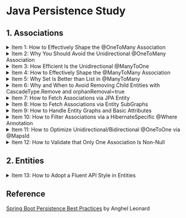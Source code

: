 # Java Persistence Study

## 1. Associations

<details>
<summary>Item 1: How to Effectively Shape the @OneToMany Association</summary>

1. 외래키를 통해 참조하는 쪽이 자식 참조되는 쪽이 부모  
1. 일반적으로 단방향 관계가 쿼리하는 것이 양방향보다 어렵기 때문에 큰 애플리케이션에서는 양방향 관계를 선호([Hibernate docs](http://docs.jboss.org/hibernate/core/3.3/reference/en/html/best-practices.html))
1. 부모없이 자식이 존재할 수 없으므로 항상 Cascade는 부모에서 자식 방향으로 설정
1. 부모 쪽에 mappedBy/orphanRemoval 설정
1. 부모 쪽에 addSomething(), removeSomething()과 같은 헬퍼 메서드를 통해 양방향 연결 관계를 동기화
1. 자식 쪽에서 equals()와 hashCode()를 재정의 필요하며, Lombok을 통한 구현보다 id가 할당되는 경우 hashCode() 값이 바뀌기 때문에 hashCode()는 항상 고정된 값을 반환하고 equals()의 경우 객체의 유형과 기본키를 비교하고 널이면 false를 반환하도록 구현. @NaturalId 또는 데이터베이스에 구애받지 않는 UUID 그리고 두 함수를 재정의하는 것이 좋음[The best way to implement equals, hashCode, and toString with JPA and Hibernate](https://vladmihalcea.com/the-best-way-to-implement-equals-hashcode-and-tostring-with-jpa-and-hibernate/)
1. @OneToMany은 FetchTYpe.LAZY가 기본값이지만, @ManyToOne은 EAGER이므로 자식 쪽에서도 FetchTYpe.LAZY 설정
1. 별도의 SQL 문이나 LazyInitializationException 그리고 순환 참조를 피하기 위해 toString()을 재정의할 때 기본 속성들만 포함
1. 잠재적 혼란/실수 등을 초래할 수 있어 조인 컬럼명을 구체화하기 위한 @JoinColumn 사용

</details>

<details>
<summary>Item 2: Why You Should Avoid the Unidirectional @OneToMany Association</summary>

1. 단방향 연결일 경우 각각의 외래키를 포함한 연결 테이블을 따로 생성하여 양방향 연결보다 더 많은 메모리를 소비
1. 연결 테이블을 따로 생성할 경우 연결 테이블에 추가/삭제하는 하위 엔터티 개수의 추가적인 쿼리가 실행
1. 단방향 연결에서 부모 쪽에서 마지막 자식을 삭제하는 경우, 연결 테이블에서 부모와 관련된 모든 관계를 지우고 나머지 자식을 재삽입
1. 첫 번째 자식을 삭제하는 경우도 그렇고 단방향 연결은 양방향 연결에 비해 성능 패널티가 존재
1. 단방향 연결에서 @OrderColumn을 사용하면 연결 테이블에서 모든 관계를 지우는 방식을 사용하지 않지만, 수정문이 필요
1. 단방향 연결에서 @JoinColumn을 사용하면 기존에 비해 성능을 올릴 수는 있지만, 마찬가지로 수정문이 필요

</details>

<details>
<summary>Item 3: How Efficient Is the Unidirectional @ManyToOne</summary>

1. 단방향 연결일 경우 각각의 외래키를 포함한 연결 테이블을 따로 생성하여 양방향 연결보다 더 많은 메모리를 소비
1. 연결 테이블을 따로 생성할 경우 연결 테이블에 추가/삭제하는 하위 엔터티 개수의 추가적인 쿼리가 실행
1. 단방향 연결에서 부모 쪽에서 마지막 자식을 삭제하는 경우, 연결 테이블에서 부모와 관련된 모든 관계를 지우고 나머지 자식을 재삽입
1. 첫 번째 자식을 삭제하는 경우도 그렇고 단방향 연결은 양방향 연결에 비해 성능 패널티가 존재
1. 단방향 연결에서 @OrderColumn을 사용하면 연결 테이블에서 모든 관계를 지우는 방식을 사용하지 않지만, 수정문이 필요
1. 단방향 연결에서 @JoinColumn을 사용하면 기존에 비해 성능을 올릴 수는 있지만, 마찬가지로 수정문이 필요

</details>

<details>
<summary>Item 4: How to Effectively Shape the @ManyToMany Association</summary>

1. 양방향 @ManyToMany는 두 개체가 서로 부모가 될 수 있고 두 외래키가 연결 테이블에 존재
1. 두 개체 중에서 관계의 주인을 정해 변화를 전파. 반대 쪽은 mappedBy를 추가
1. 항상 Set을 사용
1. 두 개체 간 연관 관계 동기화
1. 한 쪽을 제거할 경우 다른 개체에 의해 참조될 경우가 있기 때문에 CascadeType.All/REMOVE을 지양
1. 개발자가 혼란없이 참조할 수 있도록 @JoinTable 사용
1. 지연 로딩 사용(기본값)
1. equals()와 hashCode() 재정의
1. 별도 SQL 문, 순환 참조 등을 피하기 위해 toString() 재정의 시 주의 필요
1. @ManyToMany 두 양방향 @OneToMany로 대체될 수 있음

</details>

<details>
<summary>Item 5: Why Set Is Better than List in @ManyToMany</summary>

1. List를 사용할 경우 개체 삭제 시 관련된 개체 모두 삭제 후 재삽입하는 반면, Set을 사용하면 단일 삭제문이 실행
1. 데이터를 가져올 때 주어진 컬럼을 통해 정렬하는 @OrderBy와 여분의 컬럼을 사용해 영구적으로 정렬하는 @OrderColumn을 통해 정렬 가능
1. 정렬이 필요한 경우, 하이버네이트가 LinkedHashSet을 통해 정렬된 데이터를 보존하므로 완전한 일관성을 위해 HashSet보다 LinkedHashSet을 사용

</details>

<details>
<summary>Item 6: Why and When to Avoid Removing Child Entities with CascadeType.Remove and orphanRemoval=true</summary>

1. 참조되는 쪽을 삭제하는 경우 CascadeType.REMOVE 또는 orphanRemoval=true가 존재하면 참조하는 쪽에 자동적으로 전파한다는 점에서 동일
1. CascadeType.REMOVE 여부 상관없이 orphanRemoval=true를 통해 관계를 끊으면 삭제문을 통해 연관 개체를 자동적으로 삭제하고 false인 경우는 수정문을 실행. 관계를 끊는 것을 삭제로 보지 않기 때문에 참조하는 개체없이 존재할 수 없는 개체를 삭제할 때 true가 유용
1. CascadeType.REMOVE를 통해 부모 쪽을 삭제할 경우, Persistence Context에 연관 개체들이 존재해야 그렇지 않으면 영향을 받지 않음. 게다가, 부모 삭제문과 자식 삭제문이 개수만큼 실행되므로 성능 패널티 존재
1. orphanRemoval=true를 통해 부모 쪽을 삭제하는 경우에도 동일한 쿼리를 수행
1. 위와 같은 방식은 애플리케이션이 산발적인 삭제를 실행하는 경우나 특히, 관리되는 개체를 삭제할 때 개체 상태 전이를 위해 하이버네이트가 필요하므로 유용. 게다가, Automatic Optimistic Locking mechanism(e.g., @Version)으로부터 이점. 상충되지만, DML문을 줄여 삭제를 효율적으로 해야할 경우 고려해야 함
1. 효율적으로 삭제하기 위해서는 Bulk operation을 사용해야하므로 Automatic Optimistic Locking mechanism을 사용할 수 없음. Persistence Context 동기화 문제는 flushAutomatically = true, clearAutomatically = true를 통해 관리
1. 효율적으로 삭제할 수 있는 4가지 경우:
    1. 하나의 부모가 Persistence Context에 있고 연관된 자식은 없을 때
        ```
        // ChildRepository.java
        public int deleteByParentId(String parentId);
        // ParentRepository.java
        public int deleteById(String id);

        Parent parent = parentRepository.findById(1L);
        childRepository.deleteByParentId(parent.getId());
        parentRepository.deleteById(parent.getId());
        ```
        연관된 자식들이 로드되지 않고 하나의 Parent 삭제문과 하나의 연관된 자식 개체 삭제문이 실행
    1. 다수의 부모가 Persistence Context에 있고 연관된 자식은 없을 때
        ```
        // ChildRepository.java
        @Query("DELETE FROM child c WHERE c.parent IN ?1")
        public int deleteByParents(List<Parent> parents);

        List<Parent> parents = parenRepository.findAll();
        childRepository.deleteByParents(parents);
        parentRepository.deleteAllInBatch(parents);
        ```
        > deleteInBatch(Iterable<T> entities) is deprecated. Use deleteAllInBatch()

        연관된 자식들이 로드되지 않고 다수의 Parent 삭제문과 하나의 연관된 자식 개체 삭제문이 실행
    1. 하나의 부모와 연관된 자식이 Persistence Context에 존재할 때
        ```
        Parent parent = parentRepository.findById(1L);
        childRepository.deleteAllInBatch(parent.getChildern());
        parentRepository.deleteAllInBatch(parent);
        ```
        > deleteAllInBatch(Iterable<T> entities)는 기본적으로 Persistence Context에 대해 flush/clear하지 않으므로 오래된 상태일 수 있음. flushAutomatically = true, clearAutomatically = true, flush() 등을 상황에 따라 추가
            
        하나의 Parent 삭제문과 하나의 연관된 자식 개체 삭제문이 실행
    1. 부모와 자식이 Persistence Context에 없을 때
        ```
        childRepository.deleteByParentId(1L);
        parentRepository.deleteById(1L);
        ```
        하나의 Parent 삭제문과 하나의 연관된 자식 개체 삭제문이 실행
    > 모든 개체를 삭제하는 가장 효율적인 방법은 Bulk Operation을 실행하는 deleteAllInBatch()

</details>

<details>
<summary>Item 7: How to Fetch Associations via JPA Entity</summary>

1. Entity graphs는 지연 로딩 예외와 N + 1 문제를 해결하기 위해 JPA 2.1부터 등장. 단일 선택문으로 로드되어야 할 연관된 개체들을 상세화
1. 동일 개체에 다중, 체인 형식, 서브 그래프로 복잡한 관계도 정의할 수 있음. 또한, 글로벌하고 재사용 가능
1. FetchType semantics를 재정의하기 위해 두 개의 속성을 설정할 수 있음
    1. Fetch graph
        기본 타입으로 attributeNodes에 있는 속성들이 FetchType.EAGER이며, 나머지 속성은 FetchType.LAZY
    1. Load graph
        attributeNodes에 있는 속성들이 FetchType.EAGER이며, 나머지 속성은 명시되거나 기본값
1. Fetch Join은 inner join, Entity Graph는 left outer join으로 데이터를 가져옴
1. Entity graph는 @NamedEntityGraph과 같은 어노테이션, attributePaths(ad hoc entity graphs), EntityManager API에 의해 선언할 수 있음
    1. @NamedEntityGraph
        ```
        @Entity
        @NamedEntityGraph(
            name = "parent-children-graph",
            attributeNodes = {
                @NamedAttributeNode("children")
            }
        )
        public class Parent implements Serializable { 
        ```
        1. Overriding a Query Method or Query Builder Mechanism
            ```
            @Override
            @EntityGraph(value = "parent-children-graph", type = EntityGraphType.FETCH)
            List<Parent> findAll();

            @EntityGraph(value = "parent-children-graph", type = EntityGraphType.FETCH)
            List<Parent> findByAgeLessThenOrderByNameDesc(int age);
            ```
        1. Using Specification
            ```
            public class ParentSpecs {
                public static Specification<Parent> isAgeGt45() {
                    return (Root<Parent> root, CriteriaQuery<?> query, CriteriaBuilder builder) ->
                        builder.greaterThan(root.get("age"), 45);
                }
            }

            public interface ParentRepository extends JpaRepository<Parent, Long>, JpaSpecificationExecutor<Parent> {
                @Override
                @EntityGraph(value = "parent-children-graph", type = EntityGraphType.FETCH)
                List<Parent> findAll(Specification spec);
            }
            ```
        1. @Query and JPQL
            ```
            @EntityGraph(value = "parent-children-graph", type = EntityGraphType.FETCH)
            @Query(value = "SELECT p FROM parent p WHERE 20 < p.age AND p.age < 40")
            List<Parent> findByAgeBetween20And40();
            ```
            > 연관 관계의 소유 개체가 SELECT 목록에 존재해야 함
    
    1. EntityManager  
        getEntitiyGraph(String entityGraphName)을 통해 entity graph를 불러와서 사용

    1. Ad Hoc Entity Graph
        ```
        @Override
        @EntityGraph(
            attributePaths = { "children" }, 
            type = EntityGraphType.FETCH
        )
        List<Child> findAll();
        ```
        @NamedEntityGraph와 마찬가지로 Query Builder mechanism, Specification, 그리고 JPQL 사용
    > Entity graphs를 포함해 다중 즉시 로딩을 통해 연관 관계를 가져오면 동시에 다중 Bag(순서가 없고 중복은 허용하는 컬렉션)을 가져올 수 없는 MultipleBagFetchException이 발생. List를 Set으로 바꾸면 해결은 할 수 있지만, 카테시안 곱이 발생해 중간 결과를 병합하는 과정이 거대해질 수 있기 때문에 최적화되지 않음. 한 번에 한 연관 관계를 가져오는 것이 가장 좋은 해결책[The best way to fix the Hibernate MultipleBagFetchException](https://vladmihalcea.com/hibernate-multiplebagfetchexception/). 또는, spring.jpa.properties.hibernate.default_batch_fetch_size=?를 통해 지정된 수만큼 in절에 부모 key를 사용하게 해주어 최소한의 성능 보장[MultipleBagFetchException](https://jojoldu.tistory.com/457)

    > Native query를 entity graphs와 같이 사용하면 예외 발생

    > 연관 관계를 같이 가져올 때 메모리 내에서 발생하는 페이징을 사용하면 성능 패널티 존재. 반면에, 오직 기본(@Basic) 속성이나 컬렉션이 아닌 연관 개체를 가져오면 LIMIT 또는 couterparts를 통해 데이터베이스에서 가져옴

</details>

<details>
<summary>Item 8: How to Fetch Associations via Entity SubGraphs</summary>

1. Entity Graphs도 큰 트리 구조를 만들거나 필요없는 관계를 가져오는 등으로 성능 패널티가 발생하기 쉬움
1. Sub-graphs는 주로 하위 개체도 다중으로 얽혀있는 복잡한 entity graphs를 만들도록 함
1. @NameEntityGraph and @NamedSubgraph를 통한 정의
    ```
    @Entity
    @NamedEntityGraph(
        name = "parent-children-something-graph",
        attributeNodes = {
            @NamedAttributeNode(value = "children", subgraph = "something-subgraph")
        },
        subgraphs = {
            @NamedSubgraph(
                name = "something-subgraph",
                attributeNodes = {
                    @NamedAttributeNode("something")
                }
            )
        }
    )
    public class Parent implements Serializable {
    
    public interface AuthorRepository extends JpaRepository<Parent, Long> {
        @Override
        @EntityGraph(value = "parent-children-something-graph", type = EntityGraphType.FETCH)
        List<Parent> findAll();
    ```
    Query Builder Mechanism, Specification, and JPQL과도 함께 사용할 수 있음
1. Ad Hoc Entity Graphs를 통한 정의
    ```
    @Override
    @EntityGraph(
        attributePaths = { "children.something" },
        type = EntityGraphType.FETCH
    )
    List<Parent> findAll();
    ```
    Query Builder Mechanism, Specification, and JPQL과도 함께 사용할 수 있음
1. EntityManager를 통한 정의

</details>

<details>
<summary>Item 9: How to Handle Entity Graphs and Basic Attributes</summary>

1. Entity Graph를 사용해 전체가 아닌 몇 가지 기본 속성들만 가져오는 것은 다음과 같은 작업이 필요
    1. Hibernate Bytecode Enhancement 활성화
    1. @Basic(fetch = FetchType.LAZY) 사용
1. 해당 컬럼 타입이 큰 데이터를 저장하는 BLOB, CLOB 등과 같은 경우 성능을 향상시킬 수 있지만, 설정을 적용할 경우 다른 모든 쿼리에도 적용되기 때문에 주의
1. 설정해도 Bytecode Enhancement를 활성화하지 않으면 즉시 로딩으로 가져오기 때문에 아래와 같은 추가 설정 필요
    ```
    buildscript {
        ...

        repositories {
            mavenCentral()
        }

        dependencies {
            ...
            classpath "org.hibernate:hibernate-gradle-plugin:${hibernateVersion}"
        }
    }

    apply plugin: 'org.hibernate.orm'

    hibernate {
        enhance {
            enableLazyInitialization = true
        }
    }
    ```

</details>

<details>
<summary>Item 10: How to Filter Associations via a HibernateSpecific @Where Annotation</summary>

1. @Where을 사용하면 연관된 개체를 필터링해서 가져올 때 유용
1. 개체를 가져오고 추가적인 조회문이 발생하기 때문에 JOIN FETCH WHERE 또는 @NamedEntityGraph 등이 아닌 연관된 개체까지 동시에 가져오지 않아도 되는 경우 사용
1. 동시에 조회해야 하고 필터링도 필요하다면, JOIN FETCH WHERE을 사용하는 것이 좋음

</details>

<details>
<summary>Item 11: How to Optimize Unidirectional/Bidirectional @OneToOne via @MapsId</summary>

1. 일반적인 단방향 @OneToOne은 부모 개체가 연관된 자식 개체를 불러올 때 자식 개체의 id를 알지 못하기 때문에 아래와 같은 JPQL을 실행시켜야 함. 또한, 하위 개체의 id를 모르기 때문에 Second Level Cache에 개체들이 존재해도 데이터베이스에 JPQL 쿼리를 요청. 해결책으로 @NaturalId 또는 쿼리 캐시에 의존하는 방법이 있긴 함
    ```
    @Query("SELECT c FROM child c WHERE c.parent = ?1")
    Child findByParent(Parent parent);
    ```
1. 일반적인 양방향 @OneToOne은 부모 개체만 조회하는 경우 지연 로딩임에도 불구하고 자식 개체를 조회하는 쿼리가 실행되어 조회문이 두 번 발생하는 성능 패너티 존재. 이는 부모 개체의 딜레마로 Hibernate가 자식 참조를 null이나 객체로 할당해야 하는지 모르기 때문. 해결 방법은 Bytecode Enhancement와 @LazyToOne(LazyToOneOption.NO_PROXY)를 부모 개체에 설정하는 방법이나 @OneTOOne과 @MapsId를 사용하는 방법이 있음
1. @MapsId는 사용하면 하위 개체의 기본키가 부모 개체 기본키를 참조하는 외래키가 될 수 있으며, 다음과 같은 이점을 가질 수 있음
    1. 단방향 @OneToOne과 달리 자식 개체가 Second Level Cache에 존재하면 추가적으로 데이터베이스에 요청하지 않아도 됨
    1. 양방향 @OneToOne과 달리 부모 개체를 가져올 때 자식 개체를 가져오기 위한 불필요한 추가 쿼리를 자동적으로 실행하지 않음
    1. 기본키를 공유하기 때문에 기본키와 외래키를 인덱싱할 필요가 없어 메모리 사용량을 줄임
1. 하위 개체의 id는 Hibernate에 의해 설정되어 @GeneratedValue 등을 통해 설정할 필요 없음
1. @MapsId는 @ManyToOne에도 적용될 수 있음
</details>

<details>
<summary>Item 12: How to Validate that Only One Association Is Non-Null</summary>

1. 한 개체가 많은 연관 개체를 가지고 있을 때, [Bean Validation](https://beanvalidation.org/2.0/)을 통해 application-level에서 하나의 연관 개체만 Null이 아니도록 하는 등 제약을 설정할 수 있음
    ```
    public class JustOneOfManyValidator implements ConstraintValidator<JustOneOfMany, Review> {
        @Override
        public boolean isValid(Review review, ConstraintValidatorContext ctx) {
            return Stream.of(review.getBook(), review.getArticle(), review.getMagazine())
                        .filter(Objects::nonNull)
                        .count() == 1;
        }
    }

    @Target({ElementType.TYPE})
    @Retention(RetentionPolicy.RUNTIME)
    @Constraint(validatedBy = {JustOneOfManyValidator.class})
    public @interface JustOneOfMany {
        String message() default "A review can be associated with either a book, a magazine or an article";
        Class<?>[] groups() default {};
        Class<? extends Payload>[] payload() default {};
    }

    @JustOneOfMany
    public class Review implements Serializable { 
    ```
1. 또는, TRIGGER와 같은 네이티브 쿼리를 전달하여 제약을 설정할 수 있음
    ```
    CREATE TRIGGER Just_One_Of_Many
        BEFORE INSERT ON review
            FOR EACH ROW
            BEGIN
                IF (NEW.article_id IS NOT NULL AND NEW.magazine_id IS NOT NULL) OR
                   (NEW.article_id IS NOT NULL AND NEW.book_id IS NOT NULL) OR
                   (NEW.book_id IS NOT NULL AND NEW.magazine_id IS NOT NULL) THEN
                        SIGNAL SQLSTATE '45000'
                        SET MESSAGE_TEXT='A review can be associated with either a book, a magazine or an article';
                END IF;
            END;
    ```

</details>

## 2. Entities

<details>
<summary>Item 13: How to Adopt a Fluent API Style in Entities</summary>

1. Fluent Style은 주로 가독성과 codeflowing sensation을 생성하도록 설계됨
1. Fluent Style은 Entity Setters 또는 추가적인 메서드를 통해 구현 가능
    1. Entity Setters
        ```
        public Parent addChild(Child child) {
            this.children.add(child);
            child.setParent(this);
            return this;
        }

        public Parent setName(String name) {
            this.name = name;
            return this;
        }
        ```
        위와 같은 방식으로 void 대신 this를 반환하면서 구현할 수 있지만, Lombok을 사용하면 @Accessors(chain = true)를 통해 아래와 같이 더 쉽게 구현 가능
        ```
        @Accessors(chain = true)
        public class Parent implements Serializable {
        ```
    1. Additional Methods
        ```
        public Parent id(Long id) {
            this.id = id;
            return this;
        }
        ```
        위와 같은 방식으로 Setters 대신 해당 메서드를 통해 구현할 수 있지만, 마찬가지로 Lombok을 사용하면 @Accessors(chain = true, fluet = true)를 통해 아래와 같이 더 쉽게 구현 가능
        ```
        @Accessors(chain = true, fluent = true)
        public Parent implments Serializable {
        ```

</details>


## Reference

[Spring Boot Persistence Best Practices](https://link.springer.com/book/10.1007/978-1-4842-5626-8) by Anghel Leonard